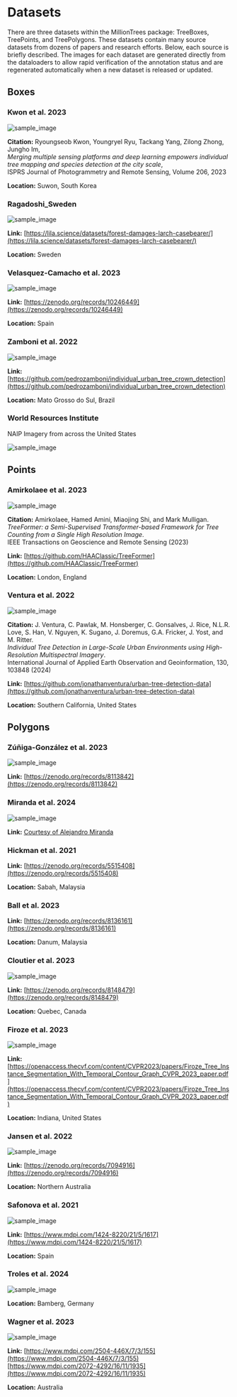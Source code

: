 # Datasets
There are three datasets within the MillionTrees package: TreeBoxes, TreePoints, and TreePolygons. These datasets contain many source datasets from dozens of papers and research efforts. Below, each source is briefly described. The images for each dataset are generated directly from the dataloaders to allow rapid verification of the annotation status and are regenerated automatically when a new dataset is released or updated.

## Boxes

### Kwon et al. 2023

![sample_image](public/Kwon_et_al_2023.png)

**Citation:** Ryoungseob Kwon, Youngryel Ryu, Tackang Yang, Zilong Zhong, Jungho Im,  
*Merging multiple sensing platforms and deep learning empowers individual tree mapping and species detection at the city scale*,  
ISPRS Journal of Photogrammetry and Remote Sensing, Volume 206, 2023

**Location:** Suwon, South Korea

### Ragadoshi_Sweden

![sample_image](public/Radogoshi_et_al._2021.png)

**Link:** [https://lila.science/datasets/forest-damages-larch-casebearer/](https://lila.science/datasets/forest-damages-larch-casebearer/)

**Location:** Sweden

### Velasquez-Camacho et al. 2023

![sample_image](public/Velasquez-Camacho_et_al._2023.png)

**Link:** [https://zenodo.org/records/10246449](https://zenodo.org/records/10246449)

**Location:** Spain

### Zamboni et al. 2022

![sample_image](public/Zamboni_et_al._2021.png)

**Link:** [https://github.com/pedrozamboni/individual_urban_tree_crown_detection](https://github.com/pedrozamboni/individual_urban_tree_crown_detection)

**Location:** Mato Grosso do Sul, Brazil

### World Resources Institute 

NAIP Imagery from across the United States

![sample_image](public/World_Resources_Institute.png)

## Points

### Amirkolaee et al. 2023

![sample_image](public/Amirkolaee_et_al._2023.png)

**Citation:** Amirkolaee, Hamed Amini, Miaojing Shi, and Mark Mulligan.  
*TreeFormer: a Semi-Supervised Transformer-based Framework for Tree Counting from a Single High Resolution Image*.  
IEEE Transactions on Geoscience and Remote Sensing (2023)

**Link:** [https://github.com/HAAClassic/TreeFormer](https://github.com/HAAClassic/TreeFormer)

**Location:** London, England

### Ventura et al. 2022

![sample_image](public/Ventura_et_al._2022.png)

**Citation:** J. Ventura, C. Pawlak, M. Honsberger, C. Gonsalves, J. Rice, N.L.R. Love, S. Han, V. Nguyen, K. Sugano, J. Doremus, G.A. Fricker, J. Yost, and M. Ritter.  
*Individual Tree Detection in Large-Scale Urban Environments using High-Resolution Multispectral Imagery*.  
International Journal of Applied Earth Observation and Geoinformation, 130, 103848 (2024)

**Link:** [https://github.com/jonathanventura/urban-tree-detection-data](https://github.com/jonathanventura/urban-tree-detection-data)

**Location:** Southern California, United States

## Polygons

### Zúñiga-González et al. 2023

![sample_image](public/Zuniga-Gonzalez_et_al._2023.png)

**Link:** [https://zenodo.org/records/8113842](https://zenodo.org/records/8113842)

### Miranda et al. 2024

![sample_image](public/Alejandro_Miranda.png)

**Link:** [Courtesy of Alejandro Miranda](http://www.lepfor.ufro.cl/)

### Hickman et al. 2021

**Link:** [https://zenodo.org/records/5515408](https://zenodo.org/records/5515408)

**Location:** Sabah, Malaysia

### Ball et al. 2023

**Link:** [https://zenodo.org/records/8136161](https://zenodo.org/records/8136161)

**Location:** Danum, Malaysia

### Cloutier et al. 2023

![sample_image](public/Cloutier_et_al._2023.png)

**Link:** [https://zenodo.org/records/8148479](https://zenodo.org/records/8148479)

**Location:** Quebec, Canada

### Firoze et al. 2023

![sample_image](public/Firoze_et_al._2023.png)

**Link:** [https://openaccess.thecvf.com/content/CVPR2023/papers/Firoze_Tree_Instance_Segmentation_With_Temporal_Contour_Graph_CVPR_2023_paper.pdf](https://openaccess.thecvf.com/content/CVPR2023/papers/Firoze_Tree_Instance_Segmentation_With_Temporal_Contour_Graph_CVPR_2023_paper.pdf)

**Location:** Indiana, United States

### Jansen et al. 2022

![sample_image](public/Jansen_et_al._2023.png)

**Link:** [https://zenodo.org/records/7094916](https://zenodo.org/records/7094916)

**Location:** Northern Australia

### Safonova et al. 2021

![sample_image](public/Safonova_et_al._2021.png)

**Link:** [https://www.mdpi.com/1424-8220/21/5/1617](https://www.mdpi.com/1424-8220/21/5/1617)

**Location:** Spain

### Troles et al. 2024

![sample_image](public/Troles_et_al._2024.png)

**Location:** Bamberg, Germany

### Wagner et al. 2023

![sample_image](public/Wagner_et_al._2023.png)

**Link:** [https://www.mdpi.com/2504-446X/7/3/155](https://www.mdpi.com/2504-446X/7/3/155)  
[https://www.mdpi.com/2072-4292/16/11/1935](https://www.mdpi.com/2072-4292/16/11/1935)

**Location:** Australia
